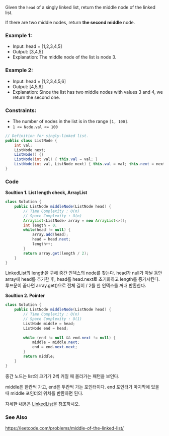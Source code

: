 Given the `head` of a singly linked list, return the middle node of the linked list.

If there are two middle nodes, return **the second middle** node.

### Example 1:

- Input: head = [1,2,3,4,5]
- Output: [3,4,5]
- Explanation: The middle node of the list is node 3.

### Example 2:

- Input: head = [1,2,3,4,5,6]
- Output: [4,5,6]
- Explanation: Since the list has two middle nodes with values 3 and 4, we return the second one.

### Constraints:

- The number of nodes in the list is in the range `[1, 100]`.
- `1 <= Node.val <= 100`

```java
// Definition for singly-linked list.
public class ListNode {
    int val;
    ListNode next;
    ListNode() {}
    ListNode(int val) { this.val = val; }
    ListNode(int val, ListNode next) { this.val = val; this.next = next; }
}
```

### Code
**Soultion 1. List length check, ArrayList**
```java
class Solution {
    public ListNode middleNode(ListNode head) {
        // Time Complexity : O(n)
        // Space Complexity : O(n)
        ArrayList<ListNode> array = new ArrayList<>();
        int length = 0;
        while(head != null) {
            array.add(head);
            head = head.next;
            length++;
        }
        return array.get(length / 2);
    }
}
```
LinkedList의 length을 구해 중간 인덱스의 node를 찾는다. head가 null가 아닐 동안 array에 head를 추가한 후, head를 head.next로 초기화하고 length를 증가시킨다. 루프문이 끝나면 array.get()으로 전체 길이 / 2를 한 인덱스를 꺼내 반환한다. 

**Soultion 2. Pointer**
```java
class Solution {
    public ListNode middleNode(ListNode head) {
        // Time Complexity : O(n)
        // Space Complexity : O(1)
        ListNode middle = head;
        ListNode end = head;
        
        while (end != null && end.next != null) { 
            middle = middle.next;
            end = end.next.next;
        }
        return middle;
    }
}
```
중간 노드는 list의 크기가 2씩 커질 때 올라가는 패턴을 보인다.

middle은 한칸씩 가고, end은 두칸씩 가는 포인터이다. end 포인터가 마지막에 있을 때 middle 포인터의 위치를 반환하면 된다. 

자세한 내용은 [LinkedList](/Data-Structure/Linked-List.md)을 참조하시오.

### See Also

https://leetcode.com/problems/middle-of-the-linked-list/